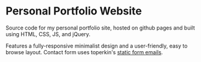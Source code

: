 Personal Portfolio Website
===

Source code for my personal portfolio site, hosted on github pages and built using HTML, CSS, JS, and jQuery. 

Features a fully-responsive minimalist design and a user-friendly, easy to browse layout. Contact form uses toperkin's <a href="https://github.com/toperkin/staticFormEmails/blob/master/README.md">static form emails</a>.